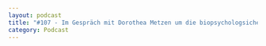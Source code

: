 ```yaml
---
layout: podcast
title: "#107 - Im Gespräch mit Dorothea Metzen um die biopsychologsiche Betrachtung von Klimagefühlen und die damit zusammenhängende gesellschaftliche und politische Rahmenverantwortung."
category: Podcast
---
```


<p><script class="podigee-podcast-player" src="https://cdn.podigee.com/podcast-player/javascripts/podigee-podcast-player.js" data-configuration="https://interviews-4-future.podigee.io/107-i4f/embed?context=external"></script></p>
